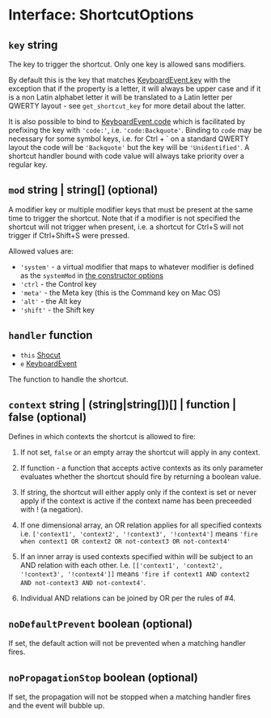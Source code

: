 # Interface: ShortcutOptions

## `key` string

The key to trigger the shortcut. Only one key is allowed sans modifiers.

By default this is the key that matches [KeyboardEvent.key](https://developer.mozilla.org/en-US/docs/Web/API/KeyboardEvent/key)
with the exception that if the property is a letter, it will always be upper case and if it is
a non Latin alphabet letter it will be translated to a Latin letter per QWERTY layout - see
`get_shortcut_key` for more detail about the latter.

It is also possible to bind to [KeyboardEvent.code](https://developer.mozilla.org/en-US/docs/Web/API/KeyboardEvent/code)
which is facilitated by prefixing the key with `'code:'`, i.e. `'code:Backquote'`. Binding to
`code` may be necessary for some symbol keys, i.e. for Ctrl + \` on a standard QWERTY layout
the code will be `'Backquote'` but the key will be `'Unidentified'`. A shortcut handler bound
with code value will always take priority over a regular key.

## `mod` string | string[] (optional)

A modifier key or multiple modifier keys that must be present at the same time to trigger the
shortcut. Note that if a modifier is not specified the shortcut will not trigger when present,
i.e. a shortcut for Ctrl+S will not trigger if Ctrl+Shift+S were pressed.

Allowed values are:
* `'system'` - a virtual modifier that maps to whatever modifier is defined as the `systemMod` in [the constructor options](./options.md)
* `'ctrl` - the Control key
* `'meta'` - the Meta key (this is the Command key on Mac OS)
* `'alt'` - the Alt key
* `'shift'` - the Shift key

## `handler` function
* `this` [Shocut](../shocut.md)
* `e` [KeyboardEvent](https://developer.mozilla.org/en-US/docs/Web/API/KeyboardEvent)

The function to handle the shortcut.

## `context` string | (string|string[])[] | function | false (optional)

Defines in which contexts the shortcut is allowed to fire:

1. If not set, `false` or an empty array the shortcut will apply in any context.

2. If function - a function that accepts active contexts as its only parameter evaluates
whether the shortcut should fire by returning a boolean value.

3. If string, the shortcut will either apply only if the context is set or never apply if the
context is active if the context name has been preceeded with ! (a negation).

4. If one dimensional array, an OR relation applies for all specified contexts i.e.
`['context1', 'context2', '!context3', '!context4']` means `'fire when context1 OR context2 OR
not-context3 OR not-context4'`

5. If an inner array is used contexts specified within will be subject to an AND relation with
each other. I.e.
`[['context1', 'context2', '!context3', '!context4']]` means `'fire if context1 AND context2
AND not-context3 AND not-context4'`.

6. Individual AND relations can be joined by OR per the rules of #4.

## `noDefaultPrevent` boolean (optional)

If set, the default action will not be prevented when a matching handler fires.

## `noPropagationStop` boolean (optional)

If set, the propagation will not be stopped when a matching handler fires and the event will bubble up.